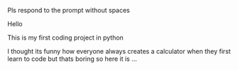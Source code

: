 Pls respond to the prompt without spaces

Hello

This is my first coding project in python 

I thought its funny how everyone always creates a calculator when they first learn to code but thats boring so here it is ... 

